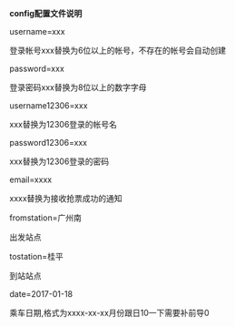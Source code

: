 
**config配置文件说明**

username=xxx

登录帐号xxx替换为6位以上的帐号，不存在的帐号会自动创建

password=xxx

登录密码xxx替换为8位以上的数字字母

username12306=xxx

xxx替换为12306登录的帐号名

password12306=xxx

xxx替换为12306登录的密码

email=xxxx

xxxx替换为接收抢票成功的通知

fromstation=广州南 

出发站点

tostation=桂平

到站站点

date=2017-01-18

乘车日期,格式为xxxx-xx-xx月份跟日10一下需要补前导0

